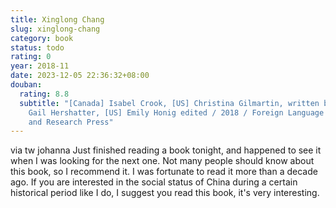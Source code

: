 ```yaml
---
title: Xinglong Chang
slug: xinglong-chang
category: book
status: todo
rating: 0
year: 2018-11
date: 2023-12-05 22:36:32+08:00
douban:
  rating: 8.8
  subtitle: "[Canada] Isabel Crook, [US] Christina Gilmartin, written by, [US]
    Gail Hershatter, [US] Emily Honig edited / 2018 / Foreign Language Teaching
    and Research Press"
---
```


via tw johanna Just finished reading a book tonight, and happened to see it when I was looking for the next one. Not many people should know about this book, so I recommend it. I was fortunate to read it more than a decade ago. If you are interested in the social status of China during a certain historical period like I do, I suggest you read this book, it's very interesting.
